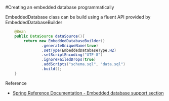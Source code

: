 #Creating an embedded database programmatically

EmbeddedDatabase class can be build using a fluent API provided by EmbeddedDatabaseBuilder

```java
	@Bean
	public DataSource dataSource(){
		return new EmbeddedDatabaseBuilder()
				.generateUniqueName(true)
				.setType(EmbeddedDatabaseType.H2)
				.setScriptEncoding("UTF-8")
				.ignoreFailedDrops(true)
				.addScripts("schema.sql", "data.sql")
				.build();
	}
```
Reference
* [Spring Reference Documentation - Embedded database support section](http://docs.spring.io/spring/docs/current/spring-framework-reference/htmlsingle/#jdbc-embedded-database-support)
